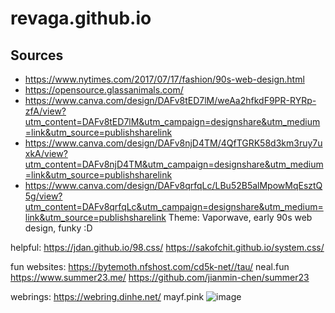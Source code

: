 # revaga.github.io

## Sources
* https://www.nytimes.com/2017/07/17/fashion/90s-web-design.html
* https://opensource.glassanimals.com/
* https://www.canva.com/design/DAFv8tED7lM/weAa2hfkdF9PR-RYRp-zfA/view?utm_content=DAFv8tED7lM&utm_campaign=designshare&utm_medium=link&utm_source=publishsharelink
* https://www.canva.com/design/DAFv8njD4TM/4QfTGRK58d3km3ruy7uxkA/view?utm_content=DAFv8njD4TM&utm_campaign=designshare&utm_medium=link&utm_source=publishsharelink
* https://www.canva.com/design/DAFv8qrfqLc/LBu52B5alMpowMqEsztQ5g/view?utm_content=DAFv8qrfqLc&utm_campaign=designshare&utm_medium=link&utm_source=publishsharelink
Theme: Vaporwave, early 90s web design, funky :D


helpful:
https://jdan.github.io/98.css/
https://sakofchit.github.io/system.css/


fun websites:
https://bytemoth.nfshost.com/cd5k-net//tau/
neal.fun
https://www.summer23.me/
https://github.com/jianmin-chen/summer23

webrings:
https://webring.dinhe.net/
mayf.pink
![image](https://github.com/revaga/revaga.github.io/assets/58123400/ee71bf04-3e2f-4efc-bafb-5930cb7de8e0)
